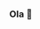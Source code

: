 ### Ola 👋

<!--
**MillenaGabriella/MillenaGabriella** is a ✨ _special_ ✨ repository because its `README.md` (this file) appears on your GitHub profile.

Here are some ideas to get you started:

- 🔭Estou estudando...
- 🌱Faço faculdade em Engenharia de Alimentos...
- 👯faço curso técnico em informática ...
- 💬 Email: millenagabriella997@gmail.com ...
- 📫  Monitora de Banco de dados...


